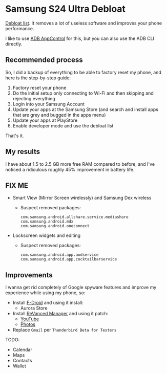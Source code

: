 # Samsung S24 Ultra Debloat

[Debloat list](s24_debloat_list.txt). It removes a lot of useless software and improves your phone performance.

I like to use [ADB AppControl](https://adbappcontrol.com/) for this, but you can also use the ADB CLI directly.

## Recommended process

So, I did a backup of everything to be able to factory reset my phone, and here is the step-by-step guide:

1. Factory reset your phone
2. Do the initial setup only connecting to Wi-Fi and then skipping and rejecting everything
3. Login into your Samsung Account
4. Update your apps at the Samsung Store (and search and install apps that are grey and bugged in the apps menu)
5. Update your apps at PlayStore
6. Enable developer mode and use the debloat list

That's it.

## My results

I have about 1.5 to 2.5 GB more free RAM compared to before, and I've noticed a ridiculous roughly 45% improvement in battery life.

## FIX ME

- Smart View (Mirror Screen wirelessly) and Samsung Dex wireless
  - Suspect removed packages:
    ```
    com.samsung.android.allshare.service.mediashare
    com.samsung.android.mdx
    com.samsung.android.oneconnect
    ```

- Lockscreen widgets and editing
  - Suspect removed packages:
    ```
    com.samsung.android.app.aodservice
    com.samsung.android.app.cocktailbarservice  
    ```

## Improvements

I wanna get rid completely of Google spyware features and improve my experience while using my phone, so:

- Install [F-Droid](https://f-droid.org/) and using it install:
  - Aurora Store
- Install [ReVanced Manager](https://revanced.app/download) and using it patch:
  - [YouTube](https://www.apkmirror.com/apk/google-inc/youtube/youtube-19-16-39-release/youtube-19-16-39-android-apk-download/)
  - [Photos](https://www.apkmirror.com/uploads/?appcategory=photos)
- Replace `Gmail` per `Thunderbird Beta for Testers`

TODO:
- Calendar
- Maps
- Contacts
- Wallet
